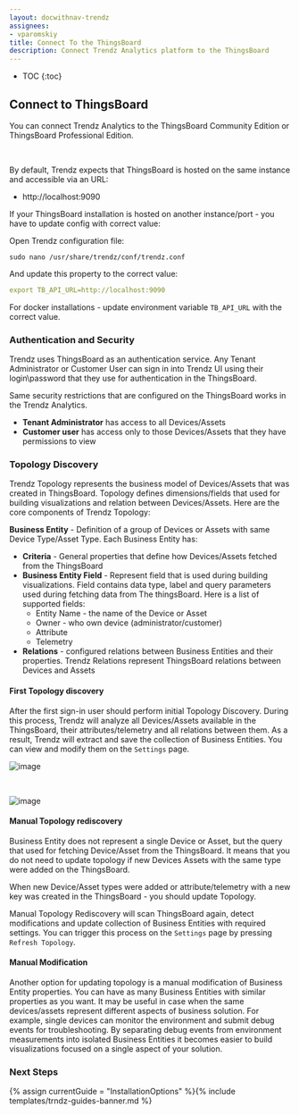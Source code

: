 ```yaml
---
layout: docwithnav-trendz
assignees:
- vparomskiy
title: Connect To the ThingsBoard
description: Connect Trendz Analytics platform to the ThingsBoard
---
```


* TOC
{:toc}


## Connect to ThingsBoard
You can connect Trendz Analytics to the ThingsBoard Community Edition or ThingsBoard Professional Edition.

<br>

By default, Trendz expects that ThingsBoard is hosted on the same instance and accessible via an URL:
 
 - http://localhost:9090
    
If your ThingsBoard installation is hosted on another instance/port - you have to update config with correct value:

Open Trendz configuration file:

```
sudo nano /usr/share/trendz/conf/trendz.conf
```
    
And update this property to the correct value:

```yml
export TB_API_URL=http://localhost:9090
```    
    
For docker installations - update environment variable ``TB_API_URL`` with the correct value.   

### Authentication and Security
Trendz uses ThingsBoard as an authentication service. Any Tenant Administrator or Customer User can sign in into Trendz UI using their login\password that they use for authentication in the ThingsBoard.

Same security restrictions that are configured on the ThingsBoard works in the Trendz Analytics. 

- **Tenant Administrator** has access to all Devices/Assets
- **Customer user** has access only to those Devices/Assets that they have permissions to view


### Topology Discovery
Trendz Topology represents the business model of Devices/Assets that was created in ThingsBoard. 
Topology defines dimensions/fields that used for building visualizations and relation between Devices/Assets.
Here are the core components of Trendz Topology:


**Business Entity** - Definition of a group of Devices or Assets with same Device Type/Asset Type. Each Business Entity has:

- **Criteria** - General properties that define how Devices/Assets fetched from the ThingsBoard
- **Business Entity Field** - Represent field that is used during building visualizations. Field contains data type, label and query parameters used during fetching data from The thingsBoard.
Here is a list of supported fields:
    - Entity Name - the name of the Device or Asset
    - Owner - who own device (administrator/customer)
    - Attribute
    - Telemetry
- **Relations** - configured relations between Business Entities and their properties. Trendz Relations represent ThingsBoard relations between Devices and Assets

#### First Topology discovery


After the first sign-in user should perform initial Topology Discovery. During this process, Trendz will analyze all Devices/Assets available in the ThingsBoard, their attributes/telemetry and all relations between them.
As a result, Trendz will extract and save the collection of Business Entities. You can view and modify them on the `Settings` page.

![image](https://img.thingsboard.io/trendz/first-discovery.png)

<br>

![image](https://img.thingsboard.io/trendz/discover-results.png)
 
#### Manual Topology rediscovery
Business Entity does not represent a single Device or Asset, but the query that used for fetching Device/Asset from the ThingsBoard. It means that you do not need to update topology if new Devices Assets with the same type were added on the ThingsBoard.

When new Device/Asset types were added or attribute/telemetry with a new key was created in the ThingsBoard - you should update Topology. 


Manual Topology Rediscovery will scan ThingsBoard again, detect modifications and update collection of Business Entities with required settings. 
You can trigger this process on the `Settings` page by pressing `Refresh Topology`.

 
#### Manual Modification
Another option for updating topology is a manual modification of Business Entity properties. You can have as many Business Entities with similar properties as you want. 
It may be useful in case when the same devices/assets represent different aspects of business solution. For example, single devices can monitor the environment and submit debug events for troubleshooting.
By separating debug events from environment measurements into isolated Business Entities it becomes easier to build visualizations focused on a single aspect of your solution.


### Next Steps

{% assign currentGuide = "InstallationOptions" %}{% include templates/trndz-guides-banner.md %}
